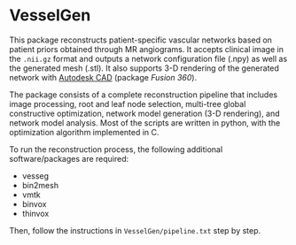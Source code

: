 # VesselGen

This package reconstructs patient-specific vascular networks based on patient priors obtained through MR angiograms. It accepts clinical image in the `.nii.gz` format and outputs a network configuration file (.npy) as well as the generated mesh (.stl). It also supports 3-D rendering of the generated network with [Autodesk CAD](https://www.autodesk.in/) (package *Fusion 360*).

The package consists of a complete reconstruction pipeline that includes image processing, root and leaf node selection, multi-tree global constructive optimization, network model generation (3-D rendering), and network model analysis. Most of the scripts are written in python, with the optimization algorithm implemented in C.

To run the reconstruction process, the following additional software/packages are required:
* vesseg
* bin2mesh
* vmtk
* binvox
* thinvox

Then, follow the instructions in `VesselGen/pipeline.txt` step by step.
